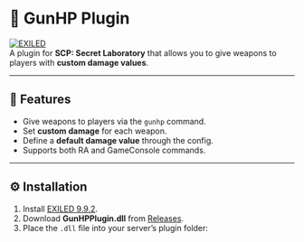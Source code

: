 # 🔫 GunHP Plugin

[![EXILED](https://img.shields.io/badge/EXILED-9.9.2-blue)](https://github.com/Exiled-Team/EXILED)  
A plugin for **SCP: Secret Laboratory** that allows you to give weapons to players with **custom damage values**.

---

## 📌 Features
- Give weapons to players via the `gunhp` command.
- Set **custom damage** for each weapon.
- Define a **default damage value** through the config.
- Supports both RA and GameConsole commands.

---

## ⚙️ Installation
1. Install [EXILED 9.9.2](https://github.com/Exiled-Team/EXILED).
2. Download **GunHPPlugin.dll** from [Releases](./releases).
3. Place the `.dll` file into your server’s plugin folder:
